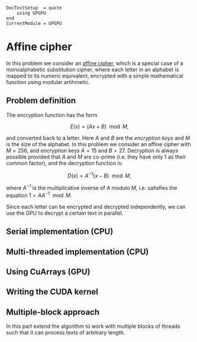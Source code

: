 ```@meta
DocTestSetup  = quote
    using GPGPU
end
CurrentModule = GPGPU
```

# Affine cipher

In this problem we consider an [affine cipher](https://en.wikipedia.org/wiki/Affine_cipher), which
is a special case of a monoalphabetic substitution cipher, where each letter in an alphabet
is mapped to its numeric equivalent, encrypted with a simple mathematical function
using modular artihmetic.

## Problem definition

The encryption function has the form

```math
E(x) = (Ax + B) \mod M,
```
and converted back to a letter. Here $A$ and $B$ are the *encryption keys* and $M$
is the size of the alphabet.
In this problem we consider an affine cipher with $M = 256$, and encryption keys
$A = 15$ and $B=27$.
Decryption is always possible provided that $A$ and $M$ are co-prime (i.e. they have only 1 as their common factor), and the decryption function is:

```math
D(x) = A^{-1}(x - B) \mod M,
```
where $A^{-1}$ is the multiplicative inverse of $A$ modulo $M$, i.e. satisfies the
equation $1 = AA^{-1} \mod M$.

Since each letter can be encrypted and decrypted independently, we can use the GPU
to decrypt a certain text in parallel.

## Serial implementation (CPU)

## Multi-threaded implementation (CPU)

## Using CuArrays (GPU)

## Writing the CUDA kernel

## Multiple-block approach

In this part extend the algorithm to work with multiple blocks of threads such that it can process texts of arbitrary length.
